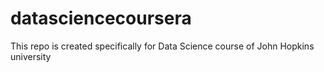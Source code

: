 # datasciencecoursera
This repo is created specifically for Data Science course of John Hopkins university
